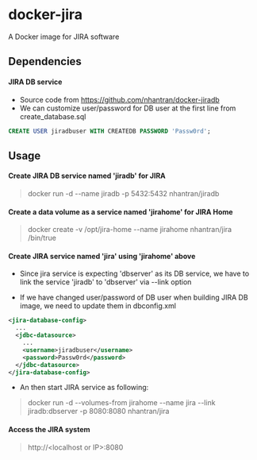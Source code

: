 # docker-jira
A Docker image for JIRA software

## Dependencies
#### JIRA DB service
* Source code from https://github.com/nhantran/docker-jiradb
* We can customize user/password for DB user at the first line from create_database.sql

```sql
CREATE USER jiradbuser WITH CREATEDB PASSWORD 'Passw0rd';
```

## Usage
#### Create JIRA DB service named 'jiradb' for JIRA

> docker run -d --name jiradb -p 5432:5432 nhantran/jiradb

#### Create a data volume as a service named 'jirahome' for JIRA Home

> docker create -v /opt/jira-home --name jirahome nhantran/jira /bin/true

#### Create JIRA service named 'jira' using 'jirahome' above

* Since jira service is expecting 'dbserver' as its DB service, we have to link the service 'jiradb' to 'dbserver' via --link option

* If we have changed user/password of DB user when building JIRA DB image, we need to update them in dbconfig.xml

```xml
<jira-database-config>
  ...
  <jdbc-datasource>
    ...
    <username>jiradbuser</username>
    <password>Passw0rd</password>
  </jdbc-datasource>
</jira-database-config>
```

* An then start JIRA service as following:

> docker run -d --volumes-from jirahome --name jira --link jiradb:dbserver -p 8080:8080 nhantran/jira

#### Access the JIRA system

> http://\<localhost or IP\>:8080
